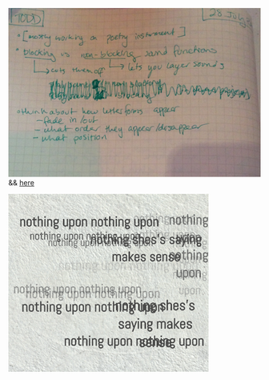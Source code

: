 ![notes](images/IMG_3789.JPG) && [here](https://twitter.com/JFriedhoff/status/626190843129516032)

![snippet](images/iss.gif)